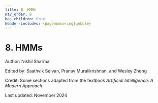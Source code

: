```yaml
---
title: 8. HMMs
nav_order: 8
has_children: true
header-includes: \pagenumbering{gobble}
---
```


# 8. HMMs

Author: Nikhil Sharma

Edited by: Saathvik Selvan, Pranav Muralikrishnan, and Wesley Zheng

Credit: Some sections adapted from the textbook _Artificial Intelligence: A Modern Approach_.

Last updated: November 2024
